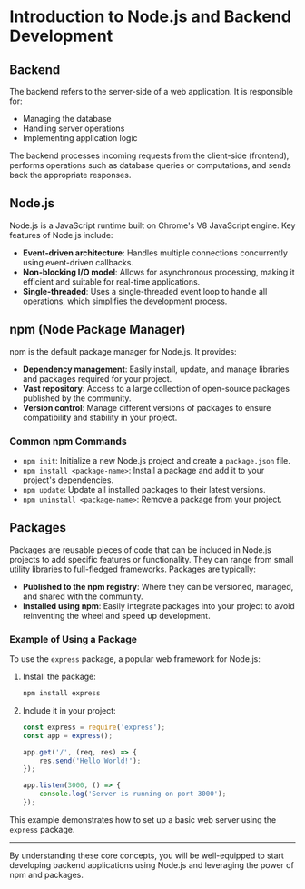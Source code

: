# Introduction to Node.js and Backend Development

## Backend
The backend refers to the server-side of a web application. It is responsible for:
- Managing the database
- Handling server operations
- Implementing application logic

The backend processes incoming requests from the client-side (frontend), performs operations such as database queries or computations, and sends back the appropriate responses.

## Node.js
Node.js is a JavaScript runtime built on Chrome's V8 JavaScript engine. Key features of Node.js include:
- **Event-driven architecture**: Handles multiple connections concurrently using event-driven callbacks.
- **Non-blocking I/O model**: Allows for asynchronous processing, making it efficient and suitable for real-time applications.
- **Single-threaded**: Uses a single-threaded event loop to handle all operations, which simplifies the development process.

## npm (Node Package Manager)
npm is the default package manager for Node.js. It provides:
- **Dependency management**: Easily install, update, and manage libraries and packages required for your project.
- **Vast repository**: Access to a large collection of open-source packages published by the community.
- **Version control**: Manage different versions of packages to ensure compatibility and stability in your project.

### Common npm Commands
- `npm init`: Initialize a new Node.js project and create a `package.json` file.
- `npm install <package-name>`: Install a package and add it to your project's dependencies.
- `npm update`: Update all installed packages to their latest versions.
- `npm uninstall <package-name>`: Remove a package from your project.

## Packages
Packages are reusable pieces of code that can be included in Node.js projects to add specific features or functionality. They can range from small utility libraries to full-fledged frameworks. Packages are typically:
- **Published to the npm registry**: Where they can be versioned, managed, and shared with the community.
- **Installed using npm**: Easily integrate packages into your project to avoid reinventing the wheel and speed up development.

### Example of Using a Package
To use the `express` package, a popular web framework for Node.js:
1. Install the package:
    ```sh
    npm install express
    ```
2. Include it in your project:
    ```javascript
    const express = require('express');
    const app = express();

    app.get('/', (req, res) => {
        res.send('Hello World!');
    });

    app.listen(3000, () => {
        console.log('Server is running on port 3000');
    });
    ```

This example demonstrates how to set up a basic web server using the `express` package.

---

By understanding these core concepts, you will be well-equipped to start developing backend applications using Node.js and leveraging the power of npm and packages.